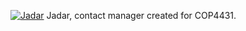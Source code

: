 <a href="https://imgbb.com/"><img src="https://i.ibb.co/3Y5RjR4/Jadar.png" alt="Jadar" border="0"></a>
Jadar, contact manager created for COP4431. 
